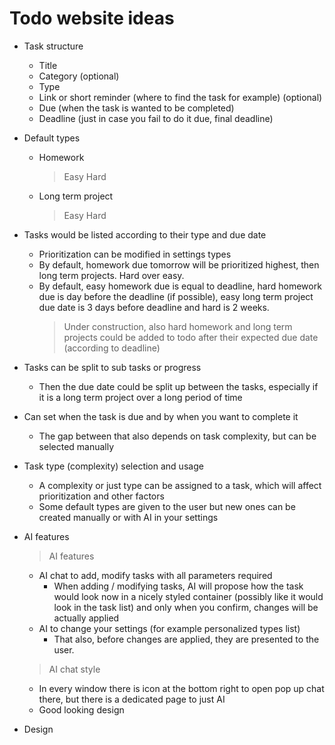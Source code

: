 # Todo website ideas

- Task structure
  - Title
  - Category (optional)
  - Type
  - Link or short reminder (where to find the task for example) (optional)
  - Due (when the task is wanted to be completed)
  - Deadline (just in case you fail to do it due, final deadline)

- Default types
  - Homework
    > Easy
    > Hard
  - Long term project
    > Easy
    > Hard

- Tasks would be listed according to their type and due date
  - Prioritization can be modified in settings types
  - By default, homework due tomorrow will be prioritized highest, then long term projects. Hard over easy.
  - By default, easy homework due is equal to deadline, hard homework due is day before the deadline (if possible), easy long term project due date is 3 days before deadline and hard is 2 weeks.
    > Under construction, also hard homework and long term projects could be added to todo after their expected due date (according to deadline)

- Tasks can be split to sub tasks or progress
  - Then the due date could be split up between the tasks, especially if it is a long term project over a long period of time

- Can set when the task is due and by when you want to complete it
  - The gap between that also depends on task complexity, but can be selected manually

- Task type (complexity) selection and usage
  - A complexity or just type can be assigned to a task, which will affect prioritization and other factors
  - Some default types are given to the user but new ones can be created manually or with AI in your settings

- AI features
  > AI features
    - AI chat to add, modify tasks with all parameters required
      - When adding / modifying tasks, AI will propose how the task would look now in a nicely styled container (possibly like it would look in the task list) and only when you confirm, changes will be actually applied
    - AI to change your settings (for example personalized types list)
      - That also, before changes are applied, they are presented to the user.

  > AI chat style
    - In every window there is icon at the bottom right to open pop up chat there, but there is a dedicated page to just AI
    - Good looking design


- Design
